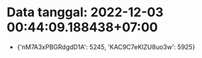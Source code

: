# Data tanggal: 2022-12-03 00:44:09.188438+07:00

* {'nM7A3xPBGRdgdD1A': 5245, 'KAC9C7eKlZU8uo3w': 5925}
